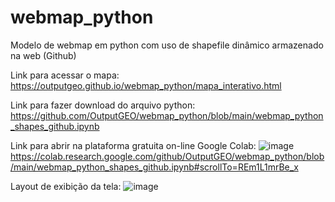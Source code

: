 # webmap_python
Modelo de webmap em python com uso de shapefile dinâmico armazenado na web (Github)

Link para acessar o mapa:
https://outputgeo.github.io/webmap_python/mapa_interativo.html

Link para fazer download do arquivo python:
https://github.com/OutputGEO/webmap_python/blob/main/webmap_python_shapes_github.ipynb

Link para abrir na plataforma gratuita on-line Google Colab: ![image](https://github.com/OutputGEO/webmap_python/assets/150393907/46bbb6ef-3987-46e4-a873-4848b2b676fa)
https://colab.research.google.com/github/OutputGEO/webmap_python/blob/main/webmap_python_shapes_github.ipynb#scrollTo=REm1L1mrBe_x




Layout de exibição da tela:
![image](https://github.com/OutputGEO/webmap_python/assets/150393907/06ca1ca7-f57f-493c-ab14-205924e4e6e7)








